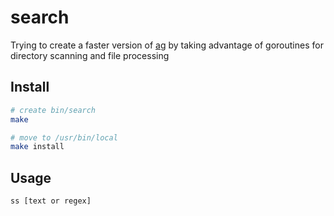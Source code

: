# search

Trying to create a faster version of [ag](https://github.com/ggreer/the_silver_searcher) by taking advantage of goroutines for directory scanning and file processing

## Install
```bash
# create bin/search
make

# move to /usr/bin/local
make install
```

## Usage
```
ss [text or regex]
```
